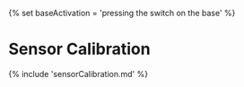 {% set baseActivation = 'pressing the switch on the base' %}

# Sensor Calibration
{% include 'sensorCalibration.md' %}